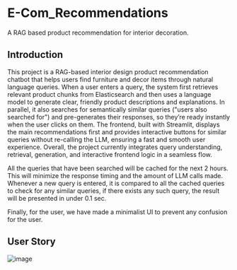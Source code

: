 ﻿# E-Com_Recommendations
A RAG based product recommendation for interior decoration.

## Introduction
This project is a RAG-based interior design product recommendation chatbot that helps users find furniture and decor items through natural language queries. When a user enters a query, the system first retrieves relevant product chunks from Elasticsearch and then uses a language model to generate clear, friendly product descriptions and explanations. In parallel, it also searches for semantically similar queries ("users also searched for") and pre-generates their responses, so they’re ready instantly when the user clicks on them. The frontend, built with Streamlit, displays the main recommendations first and provides interactive buttons for similar queries without re-calling the LLM, ensuring a fast and smooth user experience. Overall, the project currently integrates query understanding, retrieval, generation, and interactive frontend logic in a seamless flow.

All the queries that have been searched will be cached for the next 2 hours. This will minimize the response timing and the amount of LLM calls made.
Whenever a new query is entered, it is compared to all the cached queries to check for any similar queries, if there exists any such query, the result will be presented in under 0.1 sec.

Finally, for the user, we have made a minimalist UI to prevent any confusion for the user.

## User Story
![image](https://github.com/user-attachments/assets/8a6f1b9f-d7bd-4051-b107-965cf924944e)
